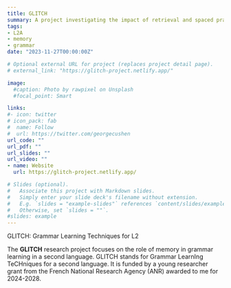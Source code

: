 ```yaml
---
title: GLITCH
summary: A project investigating the impact of retrieval and spaced practice on L2 English grammar learning and the role of declarative and procedural memory.
tags:
- L2A
- memory
- grammar
date: "2023-11-27T00:00:00Z"

# Optional external URL for project (replaces project detail page).
# external_link: "https://glitch-project.netlify.app/"

image:
  #caption: Photo by rawpixel on Unsplash
  #focal_point: Smart

links:
#- icon: twitter
# icon_pack: fab
#  name: Follow
#  url: https://twitter.com/georgecushen
url_code: ""
url_pdf: ""
url_slides: ""
url_video: ""
- name: Website
  url: https://glitch-project.netlify.app/

# Slides (optional).
#   Associate this project with Markdown slides.
#   Simply enter your slide deck's filename without extension.
#   E.g. `slides = "example-slides"` references `content/slides/example-slides.md`.
#   Otherwise, set `slides = ""`.
#slides: example
---
```


GLITCH: Grammar Learning Techniques for L2

The **GLITCH** research project focuses on the role of memory in grammar learning in a second language. 
GLITCH stands for Grammar LearnIng TeCHniques for a second language. 
It is funded by a young researcher grant from the French National Research Agency (ANR) awarded to me for 2024-2028.